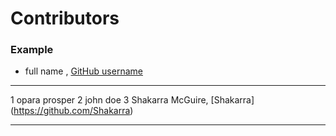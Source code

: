 # Contributors

### Example
- full name , [GitHub username](link)

---
1 opara prosper
2 john doe
3 Shakarra McGuire, [Shakarra] (https://github.com/Shakarra)

---
